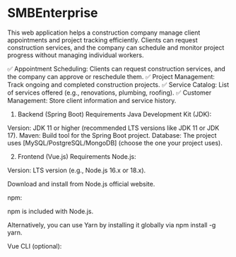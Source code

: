 # SMBEnterprise
This web application helps a construction company manage client appointments and project tracking efficiently. Clients can request construction services, and the company can schedule and monitor project progress without managing individual workers.

✅ Appointment Scheduling: Clients can request construction services, and the company can approve or reschedule them.
✅ Project Management: Track ongoing and completed construction projects.
✅ Service Catalog: List of services offered (e.g., renovations, plumbing, roofing).
✅ Customer Management: Store client information and service history.


1. Backend (Spring Boot) Requirements
Java Development Kit (JDK):

Version: JDK 11 or higher (recommended LTS versions like JDK 11 or JDK 17).
Maven:
Build tool for the Spring Boot project.
Database:
The project uses [MySQL/PostgreSQL/MongoDB] (choose the one your project uses).

2. Frontend (Vue.js) Requirements
Node.js:

Version: LTS version (e.g., Node.js 16.x or 18.x).

Download and install from Node.js official website.

npm:

npm is included with Node.js.

Alternatively, you can use Yarn by installing it globally via npm install -g yarn.

Vue CLI (optional):

